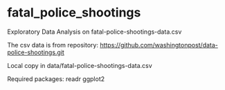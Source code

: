 # fatal_police_shootings
Exploratory Data Analysis on fatal-police-shootings-data.csv

The csv data is from repository: https://github.com/washingtonpost/data-police-shootings.git

Local copy in data/fatal-police-shootings-data.csv

Required packages:
readr
ggplot2
